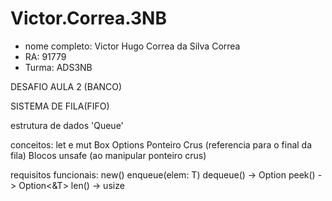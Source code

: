 # Victor.Correa.3NB

- nome completo: Victor Hugo Correa da Silva Correa
- RA: 91779
- Turma: ADS3NB


DESAFIO AULA 2 (BANCO)

SISTEMA DE FILA(FIFO)

estrutura de dados 'Queue<T>'

conceitos:
let e mut
Box<T>
Options<T>
Ponteiro Crus (referencia para o final da fila)
Blocos unsafe (ao manipular ponteiro crus)

requisitos funcionais:
new()
enqueue(elem: T)
dequeue() -> Option<T>
peek() -> Option<&T>
len() -> usize